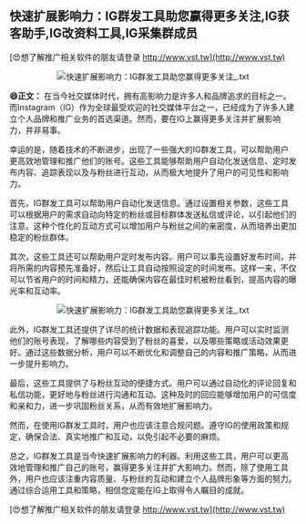 ## **快速扩展影响力：IG群发工具助您赢得更多关注,IG获客助手,IG改资料工具,IG采集群成员**

[😍想了解推广相关软件的朋友请登录 http://www.vst.tw](http://www.vst.tw)

 <center><img src="https://vst.tw/MP4/tuiguang/png/8.png" alt="快速扩展影响力：IG群发工具助您赢得更多关注_.txt"></center>

**😄正文：**
在当今社交媒体时代，拥有高影响力是许多人和品牌追求的目标之一。而Instagram（IG）作为全球最受欢迎的社交媒体平台之一，已经成为了许多人建立个人品牌和推广业务的首选渠道。然而，要在IG上赢得更多关注并扩展影响力，并非易事。

幸运的是，随着技术的不断进步，出现了一些强大的IG群发工具，可以帮助用户更高效地管理和推广他们的账号。这些工具能够帮助用户自动化发送信息、定时发布内容、追踪表现以及与粉丝进行互动，从而极大地提升了用户的可见性和影响力。

首先，IG群发工具可以帮助用户自动化发送信息。通过设置相关参数，这些工具可以根据用户的需求自动向特定的粉丝或目标群体发送私信或评论，以引起他们的注意。这种个性化的互动方式可以增加用户与粉丝之间的亲密度，从而培养出更加稳定的粉丝群体。

其次，这些工具还可以帮助用户定时发布内容。用户可以事先设置好发布时间，并将所需的内容预先准备好，然后让工具自动按照设定的时间发布。这样一来，不仅可以节省用户的时间和精力，还能确保内容在最佳时机被粉丝看到，提高内容的曝光率和互动率。

 <center><img src="https://vst.tw/MP4/tuiguang/png/3.png" alt="快速扩展影响力：IG群发工具助您赢得更多关注_.txt"></center>

此外，IG群发工具还提供了详尽的统计数据和表现追踪功能。用户可以实时监测他们的账号表现，了解哪些内容受到了粉丝的喜爱，以及哪些策略或活动效果更好。通过这些数据分析，用户可以不断优化和调整自己的内容和推广策略，从而进一步提升影响力。

最后，这些工具提供了与粉丝互动的便捷方式。用户可以通过自动化的评论回复和私信功能，更好地与粉丝进行沟通和互动。这种及时的回应能够增加用户的可信度和亲和力，进一步巩固粉丝关系，从而有效地扩展影响力。

然而，在使用IG群发工具时，用户也应该注意合规问题。遵守IG的使用政策和规定，确保合法、真实地推广和互动，以免引起不必要的麻烦。

总之，IG群发工具是当今快速扩展影响力的利器。利用这些工具，用户可以更高效地管理和推广自己的账号，赢得更多关注并扩大影响力。然而，除了使用工具外，用户也应该注重内容质量、与粉丝的互动和建立个人品牌形象等方面的努力。通过综合运用工具和策略，相信您定能在IG上取得令人瞩目的成就。

[😍想了解推广相关软件的朋友请登录 http://www.vst.tw](http://www.vst.tw)



